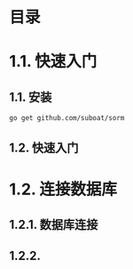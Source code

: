 # 目录
# 1.1. 快速入门
  ## 1.1. 安装
    go get github.com/suboat/sorm
  ## 1.2. 快速入门
    
# 1.2. 连接数据库
  ## 1.2.1. 数据库连接
  ## 1.2.2.  
# 
